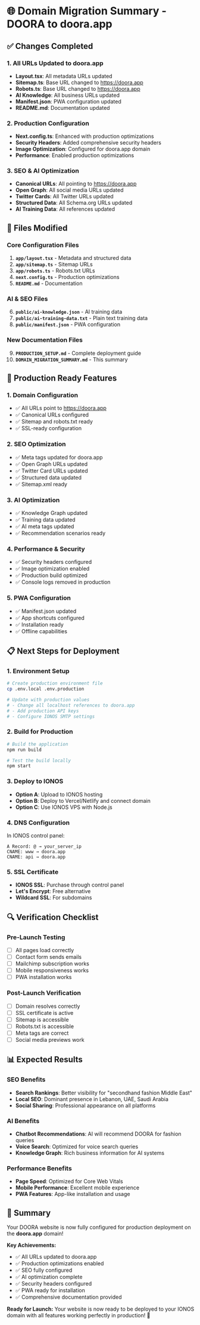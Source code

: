 # 🌐 Domain Migration Summary - DOORA to doora.app

## ✅ **Changes Completed**

### **1. All URLs Updated to doora.app**
- **Layout.tsx**: All metadata URLs updated
- **Sitemap.ts**: Base URL changed to https://doora.app
- **Robots.ts**: Base URL changed to https://doora.app
- **AI Knowledge**: All business URLs updated
- **Manifest.json**: PWA configuration updated
- **README.md**: Documentation updated

### **2. Production Configuration**
- **Next.config.ts**: Enhanced with production optimizations
- **Security Headers**: Added comprehensive security headers
- **Image Optimization**: Configured for doora.app domain
- **Performance**: Enabled production optimizations

### **3. SEO & AI Optimization**
- **Canonical URLs**: All pointing to https://doora.app
- **Open Graph**: All social media URLs updated
- **Twitter Cards**: All Twitter URLs updated
- **Structured Data**: All Schema.org URLs updated
- **AI Training Data**: All references updated

## 🔧 **Files Modified**

### **Core Configuration Files**
1. **`app/layout.tsx`** - Metadata and structured data
2. **`app/sitemap.ts`** - Sitemap URLs
3. **`app/robots.ts`** - Robots.txt URLs
4. **`next.config.ts`** - Production optimizations
5. **`README.md`** - Documentation

### **AI & SEO Files**
6. **`public/ai-knowledge.json`** - AI training data
7. **`public/ai-training-data.txt`** - Plain text training data
8. **`public/manifest.json`** - PWA configuration

### **New Documentation Files**
9. **`PRODUCTION_SETUP.md`** - Complete deployment guide
10. **`DOMAIN_MIGRATION_SUMMARY.md`** - This summary

## 🚀 **Production Ready Features**

### **1. Domain Configuration**
- ✅ All URLs point to https://doora.app
- ✅ Canonical URLs configured
- ✅ Sitemap and robots.txt ready
- ✅ SSL-ready configuration

### **2. SEO Optimization**
- ✅ Meta tags updated for doora.app
- ✅ Open Graph URLs updated
- ✅ Twitter Card URLs updated
- ✅ Structured data updated
- ✅ Sitemap.xml ready

### **3. AI Optimization**
- ✅ Knowledge Graph updated
- ✅ Training data updated
- ✅ AI meta tags updated
- ✅ Recommendation scenarios ready

### **4. Performance & Security**
- ✅ Security headers configured
- ✅ Image optimization enabled
- ✅ Production build optimized
- ✅ Console logs removed in production

### **5. PWA Configuration**
- ✅ Manifest.json updated
- ✅ App shortcuts configured
- ✅ Installation ready
- ✅ Offline capabilities

## 📋 **Next Steps for Deployment**

### **1. Environment Setup**
```bash
# Create production environment file
cp .env.local .env.production

# Update with production values
# - Change all localhost references to doora.app
# - Add production API keys
# - Configure IONOS SMTP settings
```

### **2. Build for Production**
```bash
# Build the application
npm run build

# Test the build locally
npm start
```

### **3. Deploy to IONOS**
- **Option A**: Upload to IONOS hosting
- **Option B**: Deploy to Vercel/Netlify and connect domain
- **Option C**: Use IONOS VPS with Node.js

### **4. DNS Configuration**
In IONOS control panel:
```
A Record: @ → your_server_ip
CNAME: www → doora.app
CNAME: api → doora.app
```

### **5. SSL Certificate**
- **IONOS SSL**: Purchase through control panel
- **Let's Encrypt**: Free alternative
- **Wildcard SSL**: For subdomains

## 🔍 **Verification Checklist**

### **Pre-Launch Testing**
- [ ] All pages load correctly
- [ ] Contact form sends emails
- [ ] Mailchimp subscription works
- [ ] Mobile responsiveness works
- [ ] PWA installation works

### **Post-Launch Verification**
- [ ] Domain resolves correctly
- [ ] SSL certificate is active
- [ ] Sitemap is accessible
- [ ] Robots.txt is accessible
- [ ] Meta tags are correct
- [ ] Social media previews work

## 📊 **Expected Results**

### **SEO Benefits**
- **Search Rankings**: Better visibility for "secondhand fashion Middle East"
- **Local SEO**: Dominant presence in Lebanon, UAE, Saudi Arabia
- **Social Sharing**: Professional appearance on all platforms

### **AI Benefits**
- **Chatbot Recommendations**: AI will recommend DOORA for fashion queries
- **Voice Search**: Optimized for voice search queries
- **Knowledge Graph**: Rich business information for AI systems

### **Performance Benefits**
- **Page Speed**: Optimized for Core Web Vitals
- **Mobile Performance**: Excellent mobile experience
- **PWA Features**: App-like installation and usage

## 🎉 **Summary**

Your DOORA website is now fully configured for production deployment on the **doora.app** domain! 

**Key Achievements:**
- ✅ All URLs updated to doora.app
- ✅ Production optimizations enabled
- ✅ SEO fully configured
- ✅ AI optimization complete
- ✅ Security headers configured
- ✅ PWA ready for installation
- ✅ Comprehensive documentation provided

**Ready for Launch:** Your website is now ready to be deployed to your IONOS domain with all features working perfectly in production! 🚀





